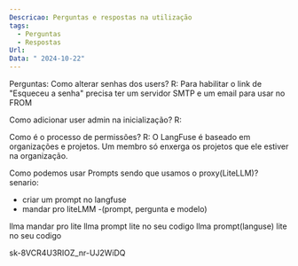 ```yaml
---
Descricao: Perguntas e respostas na utilização
tags:
  - Perguntas
  - Respostas
Url: 
Data: " 2024-10-22"
---
```


Perguntas:
Como alterar senhas dos users?
	R: Para habilitar o link de "Esqueceu a senha" precisa ter um servidor SMTP e um email para usar no FROM
	
Como adicionar user admin na inicialização?
	R:
	
Como é o processo de permissões?
	R: O LangFuse é baseado em organizações e projetos. Um membro só enxerga os projetos que ele estiver na organização.
	

Como podemos usar Prompts sendo que usamos o proxy(LiteLLM)?
senario:
- criar um prompt no langfuse
- mandar pro liteLMM -(prompt, pergunta e modelo)

llma mandar pro lite
llma prompt lite no seu codigo
llma prompt(languse) lite no seu codigo


sk-8VCR4U3RIOZ_nr-UJ2WiDQ